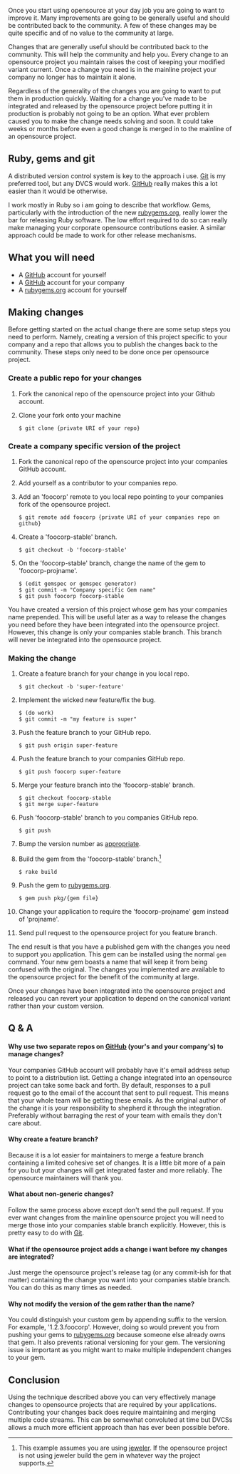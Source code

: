 Once you start using opensource at your day job you are going to want
to improve it.  Many improvements are going to be generally useful and
should be contributed back to the community. A few of these changes
may be quite specific and of no value to the community at large.

Changes that are generally useful should be contributed back to the
community.  This will help the community and help you.  Every change
to an opensource project you maintain raises the cost of keeping your
modified variant current.  Once a change you need is in the mainline
project your company no longer has to maintain it alone.

Regardless of the generality of the changes you are going to want to
put them in production quickly.  Waiting for a change you've made to
be integrated and released by the opensource project before putting it
in production is probably not going to be an option.  What ever
problem caused you to make the change needs solving and soon.  It
could take weeks or months before even a good change is merged in to
the mainline of an opensource project.

Ruby, gems and git
-------

A distributed version control system is key to the approach i
use. [Git][] is my preferred tool, but any DVCS would work.  [GitHub][]
really makes this a lot easier than it would be otherwise.

[git]: http://git-scm.com/
[github]: http://github.com

I work mostly in Ruby so i am going to describe that workflow.  Gems,
particularly with the introduction of the new [rubygems.org][], really
lower the bar for releasing Ruby software.  The low effort required to
do so can really make managing your corporate opensource contributions
easier.  A similar approach could be made to work for other release
mechanisms.

[rubygems.org]: http://rubygems.org

What you will need
------

 * A [GitHub][] account for yourself
 * A [GitHub][] account for your company
 * A [rubygems.org][] account for yourself

Making changes
-----

Before getting started on the actual change there are some setup steps
you need to perform.  Namely, creating a version of this project
specific to your company and a repo that allows you to publish the
changes back to the community.  These steps only need to be done once
per opensource project.

### Create a public repo for your changes

 1. Fork the canonical repo of the opensource project into your Github account.
 
 3. Clone your fork onto your machine
 
        $ git clone {private URI of your repo}
 
### Create a company specific version of the project
 
 1. Fork the canonical repo of the opensource project into your
 companies GitHub account.
 
 2. Add yourself as a contributor to your companies repo.
 
 4. Add an 'foocorp' remote to you local repo pointing to your
 companies fork of the opensource project.
 
        $ git remote add foocorp {private URI of your companies repo on github}
       
 5. Create a 'foocorp-stable' branch.
 
        $ git checkout -b 'foocorp-stable'
 
 7. On the 'foocorp-stable' branch, change the name of the gem to 'foocorp-projname'.
 
        $ (edit gemspec or gemspec generator)
        $ git commit -m "Company specific Gem name"
        $ git push foocorp foocorp-stable
 
You have created a version of this project whose gem has your
companies name prepended.  This will be useful later as a way to
release the changes you need before they have been integrated into the
opensource project.  However, this change is only your companies
stable branch.  This branch will never be integrated into the
opensource project.

### Making the change
 
 1. Create a feature branch for your change in you local repo.
 
        $ git checkout -b 'super-feature'
 
 2. Implement the wicked new feature/fix the bug.
 
        $ (do work)
        $ git commit -m "my feature is super"
 
 3. Push the feature branch to your GitHub repo.
 
        $ git push origin super-feature
 
 4. Push the feature branch to your companies GitHub repo.
 
        $ git push foocorp super-feature
 
 5. Merge your feature branch into the 'foocorp-stable' branch.
 
        $ git checkout foocorp-stable
        $ git merge super-feature
 
 6. Push 'foocorp-stable' branch to you companies GitHub repo.
 
        $ git push
 
 6. Bump the version number as [appropriate][rational-versioning].
 
 7. Build the gem from the 'foocorp-stable' branch.[^jeweler]
 
        $ rake build
 
 8. Push the gem to [rubygems.org][].
 
        $ gem push pkg/{gem file}
 
 9. Change your application to require the 'foocorp-projname' gem
  instead of 'projname'.
  
 10. Send pull request to the opensource project for you feature branch.
  
[rational-versioning]: http://docs.rubygems.org/read/chapter/7

[^jeweler]: This example assumes you are using [jeweler][].  If the
opensource project is not using jeweler build the gem in whatever way
the project supports.

[jeweler]:http://github.com/technicalpickles/jeweler

The end result is that you have a published gem with the changes you
need to support you application.  This gem can be installed using the
normal `gem` command.  Your new gem boasts a name that will keep it
from being confused with the original.  The changes you implemented
are available to the opensource project for the benefit of the
community at large.

Once your changes have been integrated into the opensource project and
released you can revert your application to depend on the canonical
variant rather than your custom version.

Q & A
-----

#### Why use two separate repos on [GitHub][] (your's and your company's) to manage changes?

Your companies GitHub account will probably have it's email address
setup to point to a distribution list.  Getting a change integrated
into an opensource project can take some back and forth.  By default,
responses to a pull request go to the email of the account that sent
to pull request.  This means that your whole team will be getting
these emails.  As the original author of the change it is your
responsibility to shepherd it through the integration.  Preferably
without barraging the rest of your team with emails they don't care
about.

#### Why create a feature branch?

Because it is a lot easier for maintainers to merge a feature branch
containing a limited cohesive set of changes.  It is a little bit more
of a pain for you but your changes will get integrated faster and more
reliably.  The opensource maintainers will thank you.

#### What about non-generic changes?

Follow the same process above except don't send the pull request.  If
you ever want changes from the mainline opensource project you will
need to merge those into your companies stable branch explicitly.
However, this is pretty easy to do with [Git][].

#### What if the opensource project adds a change i want before my changes are integrated?

Just merge the opensource project's release tag (or any commit-ish for
that matter) containing the change you want into your companies stable
branch.  You can do this as many times as needed.

#### Why not modify the version of the gem rather than the name?

You could distinguish your custom gem by appending suffix to the
version.  For example, '1.2.3.foocorp'.  However, doing so would
prevent you from pushing your gems to [rubygems.org][] because someone
else already owns that gem.  It also prevents rational versioning for
your gem.  The versioning issue is important as you might want to make
multiple independent changes to your gem.


Conclusion
-----

Using the technique described above you can very effectively manage
changes to opensource projects that are required by your applications.
Contributing your changes back does require maintaining and merging
multiple code streams.  This can be somewhat convoluted at time but
DVCSs allows a much more efficient approach than has ever been
possible before.
